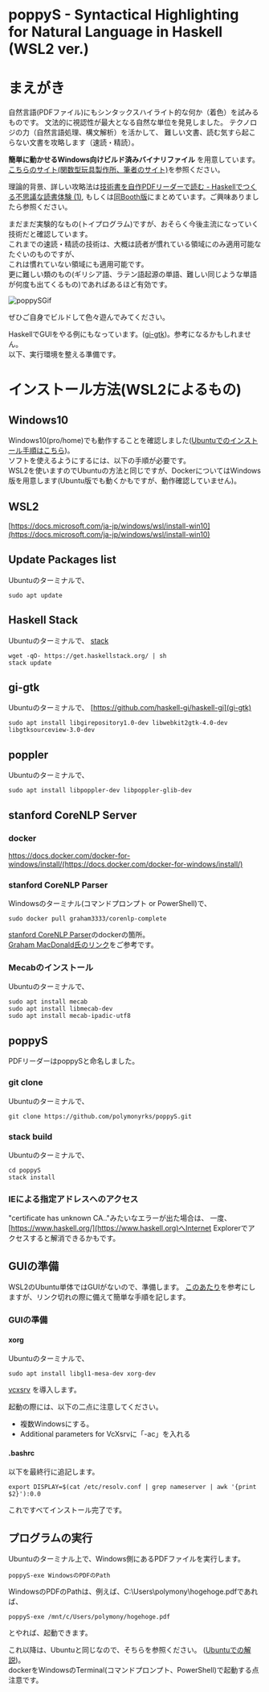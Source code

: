 # poppyS - Syntactical Highlighting for Natural Language in Haskell (WSL2 ver.)
# まえがき

自然言語(PDFファイル)にもシンタックスハイライト的な何か（着色）を試みるものです。
文法的に視認性が最大となる自然な単位を発見しました。
テクノロジの力（自然言語処理、構文解析）を活かして、
難しい文書、読む気すら起こらない文書を攻略します（速読・精読）。  


**簡単に動かせるWindows向けビルド済みバイナリファイル** を用意しています。  
[こちらのサイト(関数型玩具製作所、筆者のサイト)](https://polymony.net/2020/12/19/post-3765/)を参照ください。  

理論的背景、詳しい攻略法は[技術書を自作PDFリーダーで読む - Haskellでつくる不思議な読書体験 (1)](https://techbookfest.org/product/6282870020636672), もしくは[同Booth版](https://functoy.booth.pm/items/2449634)にまとめています。ご興味ありましたら参照ください。  

まだまだ実験的なもの(トイプログラム)ですが、おそらく今後主流になっていく技術だと確認しています。  
これまでの速読・精読の技術は、大概は読者が慣れている領域にのみ適用可能なたぐいのものですが、  
これは慣れていない領域にも適用可能です。  
更に難しい類のもの(ギリシア語、ラテン語起源の単語、難しい同じような単語が何度も出てくるもの)であればあるほど有効です。  

![poppySGif](./poppySMovieJP.gif)  

ぜひご自身でビルドして色々遊んでみてください。  


HaskellでGUIをやる例にもなっています。([gi-gtk](https://hackage.haskell.org/package/gi-gtk))。参考になるかもしれません。  
以下、実行環境を整える準備です。  

# インストール方法(WSL2によるもの)
## Windows10
Windows10(pro/home)でも動作することを確認しました([Ubuntuでのインストール手順はこちら](./READMEJP.md))。  
ソフトを使えるようにするには、以下の手順が必要です。  
WSL2を使いますのでUbuntuの方法と同じですが、DockerについてはWindows版を用意します(Ubuntu版でも動くかもですが、動作確認していません)。
## WSL2
[https://docs.microsoft.com/ja-jp/windows/wsl/install-win10](https://docs.microsoft.com/ja-jp/windows/wsl/install-win10)

## Update Packages list
Ubuntuのターミナルで、
```shell
sudo apt update
```
## Haskell Stack
Ubuntuのターミナルで、
[stack](https://docs.haskellstack.org/en/stable/README/)
```shell
wget -qO- https://get.haskellstack.org/ | sh
stack update
```
## gi-gtk
Ubuntuのターミナルで、
[https://github.com/haskell-gi/haskell-gi](gi-gtk)
```shell
sudo apt install libgirepository1.0-dev libwebkit2gtk-4.0-dev libgtksourceview-3.0-dev
```
## poppler
Ubuntuのターミナルで、
```shell
sudo apt install libpoppler-dev libpoppler-glib-dev
```
## stanford CoreNLP Server
### docker
https://docs.docker.com/docker-for-windows/install/(https://docs.docker.com/docker-for-windows/install/)

### stanford CoreNLP Parser
Windowsのターミナル(コマンドプロンプト or PowerShell)で、
```shell
sudo docker pull graham3333/corenlp-complete
```
[stanford CoreNLP Parser](https://stanfordnlp.github.io/CoreNLP/other-languages.html)のdockerの箇所。  
[Graham MacDonald氏のリンク](https://hub.docker.com/r/graham3333/corenlp-complete)をご参考です。  

### Mecabのインストール
Ubuntuのターミナルで、
```shell
sudo apt install mecab
sudo apt install libmecab-dev
sudo apt install mecab-ipadic-utf8
```
## poppyS
PDFリーダーはpoppySと命名しました。  
### git clone
Ubuntuのターミナルで、
```shell
git clone https://github.com/polymonyrks/poppyS.git
```
### stack build
Ubuntuのターミナルで、
```shell
cd poppyS
stack install
```

### IEによる指定アドレスへのアクセス
"certificate has unknown CA.."みたいなエラーが出た場合は、
一度、[https://www.haskell.org/](https://www.haskell.org)へInternet Explorerでアクセスすると解消できるかもです。  

## GUIの準備
WSL2のUbuntu単体ではGUIがないので、準備します。
[このあたり](https://qiita.com/momomo_rimoto/items/51d533ae9529872696ce)を参考にしますが、リンク切れの際に備えて簡単な手順を記します。

### GUIの準備
#### xorg
Ubuntuのターミナルで、
```shell
sudo apt install libgl1-mesa-dev xorg-dev
```
[vcxsrv](https://sourceforge.net/projects/vcxsrv/)
を導入します。

起動の際には、以下の二点に注意してください。

 * 複数Windowsにする。
 * Additional parameters for VcXsrvに「-ac」を入れる
 
#### .bashrc
以下を最終行に追記します。
```shell
export DISPLAY=$(cat /etc/resolv.conf | grep nameserver | awk '{print $2}'):0.0
```

これですべてインストール完了です。
## プログラムの実行
Ubuntuのターミナル上で、Windows側にあるPDFファイルを実行します。
```shell
poppyS-exe WindowsのPDFのPath
```
WindowsのPDFのPathは、例えば、C:\Users\polymony\hogehoge.pdfであれば、
```shell
poppyS-exe /mnt/c/Users/polymony/hogehoge.pdf
```
とやれば、起動できます。  


これ以降は、Ubuntuと同じなので、そちらを参照ください。
([Ubuntuでの解説](./READMEJP.md))。  
dockerをWindowsのTerminal(コマンドプロンプト、PowerShell)で起動する点注意です。
